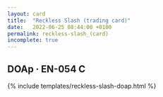 ```yaml
---
layout: card
title:  "Reckless Slash (trading card)"
date:   2022-06-25 08:44:00 +0100
permalink: reckless-slash_(card)
incomplete: true
---
```


## DOAp &middot; EN-054 C

{% include templates/reckless-slash-doap.html %}